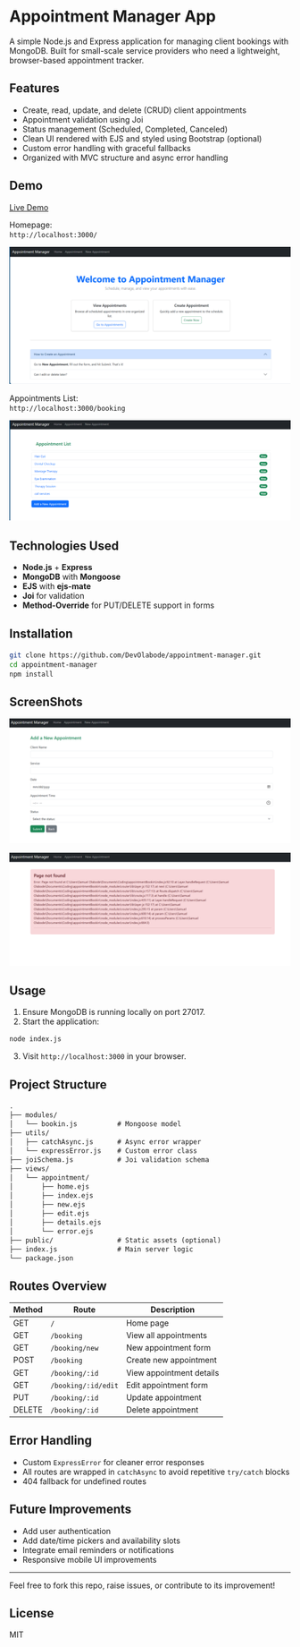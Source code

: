 # Appointment Manager App

A simple Node.js and Express application for managing client bookings with MongoDB. Built for small-scale service providers who need a lightweight, browser-based appointment tracker.

## Features

- Create, read, update, and delete (CRUD) client appointments
- Appointment validation using Joi
- Status management (Scheduled, Completed, Canceled)
- Clean UI rendered with EJS and styled using Bootstrap (optional)
- Custom error handling with graceful fallbacks
- Organized with MVC structure and async error handling

## Demo

[Live Demo](https://appointment-manager-3.onrender.com/)

Homepage:  
`http://localhost:3000/`

![Homepage](images/home.png)

Appointments List:  
`http://localhost:3000/booking`

![Appointment List](images/appointment.png)

## Technologies Used

- **Node.js** + **Express**
- **MongoDB** with **Mongoose**
- **EJS** with **ejs-mate**
- **Joi** for validation
- **Method-Override** for PUT/DELETE support in forms

## Installation

```bash
git clone https://github.com/DevOlabode/appointment-manager.git
cd appointment-manager
npm install
```

## ScreenShots

![new appointment](images/new.png)

![error handling](images/error.png)

## Usage

1. Ensure MongoDB is running locally on port 27017.
2. Start the application:

```bash
node index.js
```

3. Visit `http://localhost:3000` in your browser.

## Project Structure

```
.
├── modules/
│   └── bookin.js          # Mongoose model
├── utils/
│   ├── catchAsync.js      # Async error wrapper
│   └── expressError.js    # Custom error class
├── joiSchema.js           # Joi validation schema
├── views/
│   └── appointment/
│       ├── home.ejs
│       ├── index.ejs
│       ├── new.ejs
│       ├── edit.ejs
│       ├── details.ejs
│       └── error.ejs
├── public/                # Static assets (optional)
├── index.js               # Main server logic
└── package.json
```

## Routes Overview

| Method | Route              | Description                  |
|--------|-------------------|------------------------------|
| GET    | `/`               | Home page                    |
| GET    | `/booking`        | View all appointments        |
| GET    | `/booking/new`    | New appointment form         |
| POST   | `/booking`        | Create new appointment       |
| GET    | `/booking/:id`    | View appointment details     |
| GET    | `/booking/:id/edit` | Edit appointment form       |
| PUT    | `/booking/:id`    | Update appointment           |
| DELETE | `/booking/:id`    | Delete appointment           |

## Error Handling

- Custom `ExpressError` for cleaner error responses
- All routes are wrapped in `catchAsync` to avoid repetitive `try/catch` blocks
- 404 fallback for undefined routes

## Future Improvements

- Add user authentication
- Add date/time pickers and availability slots
- Integrate email reminders or notifications
- Responsive mobile UI improvements

---

Feel free to fork this repo, raise issues, or contribute to its improvement!

## License

MIT
